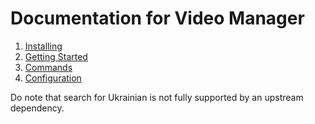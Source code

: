 # Documentation for Video Manager

1. [Installing](./installing.md)
2. [Getting Started](./getting-started.md)
3. [Commands](./commands/index.md)
4. [Configuration](./configuration.md)

Do note that search for Ukrainian is not fully supported by an upstream dependency.
